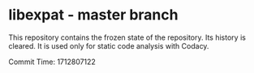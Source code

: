 # libexpat - master branch

This repository contains the frozen state of the repository.
Its history is cleared. It is used only for static code
analysis with Codacy.

Commit Time: 1712807122